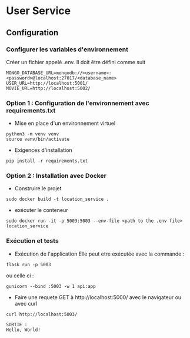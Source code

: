 # User Service

## Configuration
### Configurer les variables d'environnement
Créer un fichier appelé .env. Il doit être défini comme suit
```terminal
MONGO_DATABASE_URL=mongodb://<username>:<password>@localhost:27017/<database_name>
USER_URL=http://localhost:5001/
MOVIE_URL=http://localhost:5002/
```

### Option 1 : Configuration de l'environnement avec requirements.txt
* Mise en place d'un environnement virtuel
```terminal
python3 -m venv venv
source venv/bin/activate
```

* Exigences d'installation
```terminal
pip install -r requirements.txt
```

### Option 2 : Installation avec Docker
* Construire le projet
```terminal
sudo docker build -t location_service .
```

* exécuter le conteneur
```terminal
sudo docker run -it -p 5003:5003 --env-file <path to the .env file> location_service
```

### Exécution et tests

* Exécution de l'application
Elle peut etre exécutée avec la commande :
```terminal
flask run -p 5003
```
ou celle ci :  
```terminal
gunicorn --bind :5003 -w 1 api:app
```

* Faire une requete GET à http://localhost:5000/ avec le navigateur ou avec curl
```terminal
curl http://localhost:5003/

SORTIE :
Hello, World!

```
